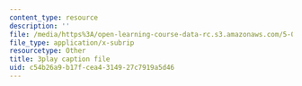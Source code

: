 ```yaml
---
content_type: resource
description: ''
file: /media/https%3A/open-learning-course-data-rc.s3.amazonaws.com/5-07sc-biological-chemistry-i-fall-2013/c54b26a9b17fcea4314927c7919a5d46_wyT7EFJlBak.srt
file_type: application/x-subrip
resourcetype: Other
title: 3play caption file
uid: c54b26a9-b17f-cea4-3149-27c7919a5d46
---
```

